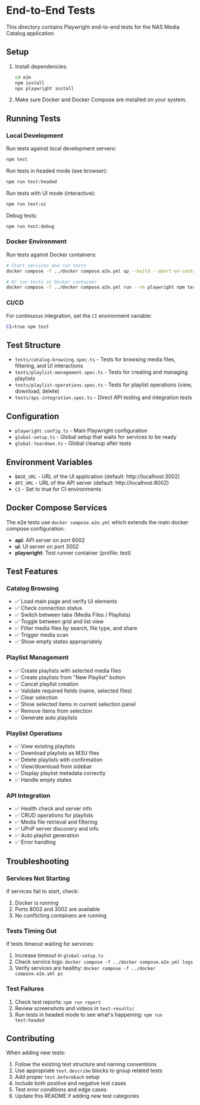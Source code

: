 # End-to-End Tests

This directory contains Playwright end-to-end tests for the NAS Media Catalog application.

## Setup

1. Install dependencies:
   ```bash
   cd e2e
   npm install
   npx playwright install
   ```

2. Make sure Docker and Docker Compose are installed on your system.

## Running Tests

### Local Development

Run tests against local development servers:
```bash
npm test
```

Run tests in headed mode (see browser):
```bash
npm run test:headed
```

Run tests with UI mode (interactive):
```bash
npm run test:ui
```

Debug tests:
```bash
npm run test:debug
```

### Docker Environment

Run tests against Docker containers:
```bash
# Start services and run tests
docker compose -f ../docker compose.e2e.yml up --build --abort-on-container-exit

# Or run tests in Docker container
docker compose -f ../docker compose.e2e.yml run --rm playwright npm test
```

### CI/CD

For continuous integration, set the `CI` environment variable:
```bash
CI=true npm test
```

## Test Structure

- `tests/catalog-browsing.spec.ts` - Tests for browsing media files, filtering, and UI interactions
- `tests/playlist-management.spec.ts` - Tests for creating and managing playlists
- `tests/playlist-operations.spec.ts` - Tests for playlist operations (view, download, delete)
- `tests/api-integration.spec.ts` - Direct API testing and integration tests

## Configuration

- `playwright.config.ts` - Main Playwright configuration
- `global-setup.ts` - Global setup that waits for services to be ready
- `global-teardown.ts` - Global cleanup after tests

## Environment Variables

- `BASE_URL` - URL of the UI application (default: http://localhost:3002)
- `API_URL` - URL of the API server (default: http://localhost:8002)
- `CI` - Set to true for CI environments

## Docker Compose Services

The e2e tests use `docker compose.e2e.yml` which extends the main docker compose configuration:

- **api**: API server on port 8002
- **ui**: UI server on port 3002  
- **playwright**: Test runner container (profile: test)

## Test Features

### Catalog Browsing
- ✅ Load main page and verify UI elements
- ✅ Check connection status
- ✅ Switch between tabs (Media Files / Playlists)
- ✅ Toggle between grid and list view
- ✅ Filter media files by search, file type, and share
- ✅ Trigger media scan
- ✅ Show empty states appropriately

### Playlist Management
- ✅ Create playlists with selected media files
- ✅ Create playlists from "New Playlist" button
- ✅ Cancel playlist creation
- ✅ Validate required fields (name, selected files)
- ✅ Clear selection
- ✅ Show selected items in current selection panel
- ✅ Remove items from selection
- ✅ Generate auto playlists

### Playlist Operations
- ✅ View existing playlists
- ✅ Download playlists as M3U files
- ✅ Delete playlists with confirmation
- ✅ View/download from sidebar
- ✅ Display playlist metadata correctly
- ✅ Handle empty states

### API Integration
- ✅ Health check and server info
- ✅ CRUD operations for playlists
- ✅ Media file retrieval and filtering
- ✅ UPnP server discovery and info
- ✅ Auto playlist generation
- ✅ Error handling

## Troubleshooting

### Services Not Starting
If services fail to start, check:
1. Docker is running
2. Ports 8002 and 3002 are available
3. No conflicting containers are running

### Tests Timing Out
If tests timeout waiting for services:
1. Increase timeout in `global-setup.ts`
2. Check service logs: `docker compose -f ../docker compose.e2e.yml logs`
3. Verify services are healthy: `docker compose -f ../docker compose.e2e.yml ps`

### Test Failures
1. Check test reports: `npm run report`
2. Review screenshots and videos in `test-results/`
3. Run tests in headed mode to see what's happening: `npm run test:headed`

## Contributing

When adding new tests:
1. Follow the existing test structure and naming conventions
2. Use appropriate `test.describe` blocks to group related tests
3. Add proper `test.beforeEach` setup
4. Include both positive and negative test cases
5. Test error conditions and edge cases
6. Update this README if adding new test categories
